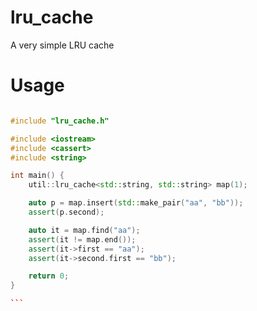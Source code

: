 lru_cache
================

A very simple LRU cache

Usage
=====

````cpp

#include "lru_cache.h"

#include <iostream>
#include <cassert>
#include <string>

int main() {
    util::lru_cache<std::string, std::string> map(1);

    auto p = map.insert(std::make_pair("aa", "bb"));
    assert(p.second);

    auto it = map.find("aa");
    assert(it != map.end());
    assert(it->first == "aa");
    assert(it->second.first == "bb");

    return 0;
}

```
